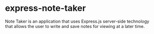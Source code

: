 # express-note-taker
Note Taker is an application that uses Express.js server-side technology that allows the user to write and save notes for viewing at a later time.
